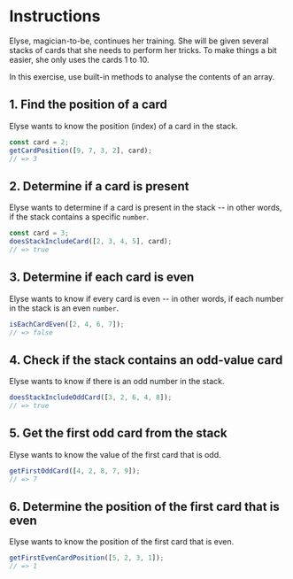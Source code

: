 # Instructions

Elyse, magician-to-be, continues her training. She will be given several stacks of cards that she needs to perform her tricks.
To make things a bit easier, she only uses the cards 1 to 10.

In this exercise, use built-in methods to analyse the contents of an array.

## 1. Find the position of a card

Elyse wants to know the position (index) of a card in the stack.

```javascript
const card = 2;
getCardPosition([9, 7, 3, 2], card);
// => 3
```

## 2. Determine if a card is present

Elyse wants to determine if a card is present in the stack -- in other words, if the stack contains a specific `number`.

```javascript
const card = 3;
doesStackIncludeCard([2, 3, 4, 5], card);
// => true
```

## 3. Determine if each card is even

Elyse wants to know if every card is even -- in other words, if each number in the stack is an even `number`.

```javascript
isEachCardEven([2, 4, 6, 7]);
// => false
```

## 4. Check if the stack contains an odd-value card

Elyse wants to know if there is an odd number in the stack.

```javascript
doesStackIncludeOddCard([3, 2, 6, 4, 8]);
// => true
```

## 5. Get the first odd card from the stack

Elyse wants to know the value of the first card that is odd.

```javascript
getFirstOddCard([4, 2, 8, 7, 9]);
// => 7
```

## 6. Determine the position of the first card that is even

Elyse wants to know the position of the first card that is even.

```javascript
getFirstEvenCardPosition([5, 2, 3, 1]);
// => 1
```
